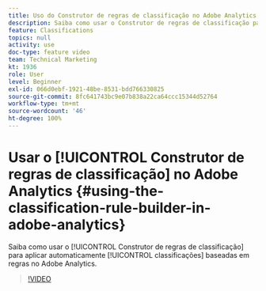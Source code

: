 ```yaml
---
title: Uso do Construtor de regras de classificação no Adobe Analytics
description: Saiba como usar o Construtor de regras de classificação para aplicar automaticamente classificações baseadas em regras no Adobe Analytics.
feature: Classifications
topics: null
activity: use
doc-type: feature video
team: Technical Marketing
kt: 1936
role: User
level: Beginner
exl-id: 066d0ebf-1921-48be-8531-bdd766330825
source-git-commit: 8fc641743bc9e07b838a22ca64ccc15344d52764
workflow-type: tm+mt
source-wordcount: '46'
ht-degree: 100%
---
```


# Usar o [!UICONTROL Construtor de regras de classificação] no Adobe Analytics {#using-the-classification-rule-builder-in-adobe-analytics}

Saiba como usar o [!UICONTROL Construtor de regras de classificação] para aplicar automaticamente [!UICONTROL classificações] baseadas em regras no Adobe Analytics.

>[!VIDEO](https://video.tv.adobe.com/v/25884?quality=12&learn=on)
